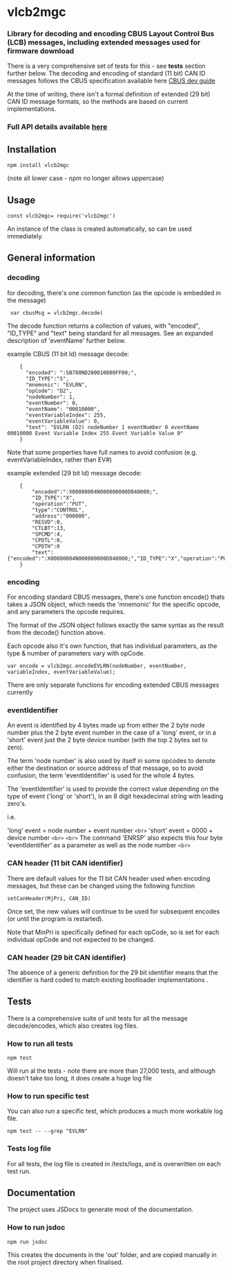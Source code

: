 # vlcb2mgc

### Library for decoding and encoding CBUS Layout Control Bus (LCB) messages, including extended messages used for firmware download

There is a very comprehensive set of tests for this - see **tests** section further below.
The decoding and encoding of standard (11 bit) CAN ID messages follows the CBUS specification available here [CBUS dev guide](`https://www.merg.org.uk/merg_wiki/doku.php?id=public:cbuspublic:developerguide`)

At the time of writing, there isn't a formal definition of extended (29 bit) CAN ID message formats, so the methods are based on current implementations.

<h3>Full API details available <a href="cbusLibrary.html">here</a></h3>

## Installation

```
npm install vlcb2mgc
```

   (note all lower case - npm no longer allows uppercase)

## Usage

```
const vlcb2mgc= require('vlcb2mgc')
```

An instance of the class is created automatically, so can be used immediately.

## General information

### decoding

for decoding, there's one common function (as the opcode is embedded in the message)

```
 var cbusMsg = vlcb2mgc.decode(
```

The decode function returns a collection of values, with "encoded", "ID_TYPE" and "text" being standard for all messages.
See an expanded description of 'eventName' further below.

example CBUS (11 bit Id) message decode:

```
    {
      "encoded": ":SB780ND200010000FF00;",
      "ID_TYPE":"S",
      "mnemonic": "EVLRN",
      "opCode": "D2",
      "nodeNumber": 1,
      "eventNumber": 0,
      "eventName": "00010000",
      "eventVariableIndex": 255,
      "eventVariableValue": 0,
      "text": "EVLRN (D2) nodeNumber 1 eventNumber 0 eventName 00010000 Event Variable Index 255 Event Variable Value 0"
    }
```

Note that some properties have full names to avoid confusion (e.g. eventVariableIndex, rather than EV#)

example extended (29 bit Id) message decode:

```
    {
        "encoded":":X00080004N000000000D040000;",
        "ID_TYPE":"X",
        "operation":"PUT",
        "type":"CONTROL",
        "address":"000000",
        "RESVD":0,
        "CTLBT":13,
        "SPCMD":4,
        "CPDTL":0,
        "CPDTH":0
        "text": {"encoded":":X00080004N000000000D040000;","ID_TYPE":"X","operation":"PUT","type":"CONTROL","address":"000000","RESVD":0,"CTLBT":13,"SPCMD":4,"CPDTL":0,"CPDTH":0}
    }
```

### encoding

For encoding standard CBUS messages, there's one function encode() thats takes a JSON object, which needs the 'mnemonic' for the specific opcode, and any parameters the opcode requires.

The format of the JSON object follows exactly the same syntax as the result from the decode() function above.

Each opcode also it's own function, that has individual parameters, as the type & number of parameters vary with opCode.

```
var encode = vlcb2mgc.encodeEVLRN(nodeNumber, eventNumber, variableIndex, eventVariableValue);
```

There are only separate functions for encoding extended CBUS messages currently

### eventIdentifier

An event is identified by 4 bytes made up from either the 2 byte node number plus the 2 byte event number in the case of a 'long' event, or in a 'short' event just the 2 byte device number (with the top 2 bytes set to zero).

The term 'node number' is also used by itself in some opcodes to denote either the destination or source address of that message, so to avoid confusion, the term 'eventIdentifier' is used for the whole 4 bytes.

The 'eventIdentifier' is used to provide the correct value depending on the type of event ('long' or 'short'), in an 8 digit hexadecimal string with leading zero's.

i.e.

'long' event  = node number + event number `<br>`
'short' event =    0000     + device number `<br>`
`<br>`
The command 'ENRSP' also expects this four byte 'eventIdentifier' as a parameter as well as the node number `<br>`

### CAN header (11 bit CAN identifier)

There are default values for the 11 bit CAN header used when encoding messages, but these can be changed using the following function

```
setCanHeader(MjPri, CAN_ID)
```

Once set, the new values will continue to be used for subsequent encodes (or until the program is restarted).

Note that MinPri is specifically defined for each opCode, so is set for each individual opCode and not expected to be changed.

### CAN header (29 bit CAN identifier)

The absence of a generic definition for the 29 bit identifier means that the identifier is hard coded to match existing bootloader implementations .

## Tests

There is a comprehensive suite of unit tests for all the message decode/encodes, which also creates log files.

### How to run all tests

```
npm test
```

Will run al the tests - note there are more than 27,000 tests, and although doesn't take too long, it does create a huge log file

### How to run specific test

You can also run a specific test, which produces a much more workable log file.

```
npm test -- --grep "EVLRN"
```

### Tests log file

For all tests, the log file is created in /tests/logs, and is overwritten on each test run.

## Documentation

The project uses JSDocs to generate most of the documentation.

### How to run jsdoc

```
npm run jsdoc
```

This creates the documents in the 'out' folder, and are copied manually in the root project directory when finalised.
